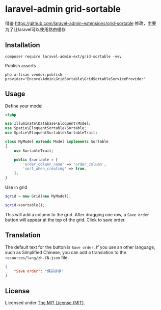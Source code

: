laravel-admin grid-sortable
======
借鉴 https://github.com/laravel-admin-extensions/grid-sortable 修改，主要为了让laravel可以使用路由缓存
## Installation

```shell
composer require laravel-admin-ext/grid-sortable -vvv
```

Publish asserts

```shell
php artisan vendor:publish --provider="Encore\Admin\GridSortable\GridSortableServiceProvider"
```

## Usage

Define your model

```php
<?php

use Illuminate\Database\Eloquent\Model;
use Spatie\EloquentSortable\Sortable;
use Spatie\EloquentSortable\SortableTrait;

class MyModel extends Model implements Sortable
{
    use SortableTrait;

    public $sortable = [
        'order_column_name' => 'order_column',
        'sort_when_creating' => true,
    ];
}
```

Use in grid

```php
$grid = new Grid(new MyModel);

$grid->sortable();
```

This will add a column to the grid. After dragging one row, a `Save order` button will appear at the top of the grid. Click  to save order.

## Translation

The default text for the button is `Save order`. If you use an other language, such as Simplified Chinese, you can add a translation to the `resources/lang/zh-CN.json` file.

```json
{
    "Save order": "保存排序"
}
```
License
------------
Licensed under [The MIT License (MIT)](LICENSE).

